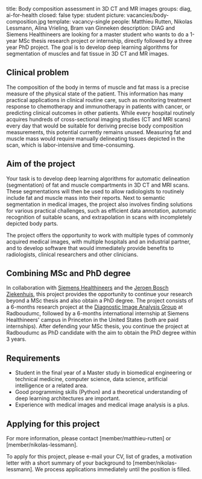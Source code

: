 title: Body composition assessment in 3D CT and MR images
groups: diag, ai-for-health
closed: false
type: student
picture: vacancies/body-composition.jpg
template: vacancy-single
people: Matthieu Rutten, Nikolas Lessmann, Alina Vrieling, Bram van Ginneken
description: DIAG and Siemens Healthineers are looking for a master student who wants to do a 1-year MSc thesis research project or internship, directly followed by a three year PhD project. The goal is to develop deep learning algorithms for segmentation of muscles and fat tissue in 3D CT and MR images.

## Clinical problem
The composition of the body in terms of muscle and fat mass is a precise measure of the physical state of the patient. This information has many practical applications in clinical routine care, such as monitoring treatment response to chemotherapy and immunotherapy in patients with cancer, or predicting clinical outcomes in other patients. While every hospital routinely acquires hundreds of cross-sectional imaging studies (CT and MRI scans) every day that would be suitable for deriving precise body composition measurements, this potential currently remains unused. Measuring fat and muscle mass would require manually delineating tissues depicted in the scan, which is labor-intensive and time-consuming.

## Aim of the project
Your task is to develop deep learning algorithms for automatic delineation (segmentation) of fat and muscle compartments in 3D CT and MRI scans. These segmentations will then be used to allow radiologists to routinely include fat and muscle mass into their reports. Next to semantic segmentation in medical images, the project also involves finding solutions for various practical challenges, such as efficient data annotation, automatic recognition of suitable scans, and extrapolation in scans with incompletely depicted body parts.

The project offers the opportunity to work with multiple types of commonly acquired medical images, with multiple hospitals and an industrial partner, and to develop software that would immediately provide benefits to radiologists, clinical researchers and other clinicians.

## Combining MSc and PhD degree
In collaboration with [Siemens Healthineers](https://www.siemens-healthineers.com/) and the [Jeroen Bosch Ziekenhuis](https://www.jeroenboschziekenhuis.nl/), this project provides the opportunity to continue your research beyond a MSc thesis and also obtain a PhD degree. The project consists of a 6-months research project at the [Diagnostic Image Analysis Group](https://diagnijmegen.nl/) at Radboudumc, followed by a 6-months international internship at Siemens Healthineers' campus in Princeton in the United States (both are paid internships). After defending your MSc thesis, you continue the project at Radboudumc as PhD candidate with the aim to obtain the PhD degree within 3 years.

## Requirements
- Student in the final year of a Master study in biomedical engineering or technical medicine, computer science, data science, artificial intelligence or a related area.
- Good programming skills (Python) and a theoretical understanding of deep learning architectures are important.
- Experience with medical images and medical image analysis is a plus.

## Applying for this project
For more information, please contact [member/matthieu-rutten] or [member/nikolas-lessmann].

To apply for this project, please e-mail your CV, list of grades, a motivation letter with a short summary of your background to [member/nikolas-lessmann]. We process applications immediately until the position is filled.
